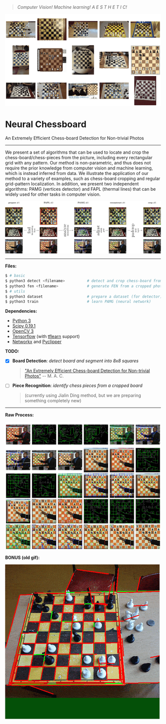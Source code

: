 > _Computer Vision! Machine learning! A E S T H E T I C!_

![](docs/animated.gif)

# Neural Chessboard

An Extremely Efficient Chess-board Detection for Non-trivial Photos

----

We present a set of algorithms that can be used to locate and crop the chess-board/chess-pieces from the picture, including every rectangular grid with any pattern.
Our method is non-parametric, and thus does not require the prior knowledge from
computer vision and machine learning, which is instead inferred from data.
We illustrate the application of our method to a variety of examples, such as
chess-board cropping and regular grid-pattern localization.
In addition, we present two independent algorithms: PAMG (vertices detector) and
FAPL (thermal lines) that can be widely used for other tasks in computer vision.

![](docs/all.jpg)

----

**Files:**

```bash
$ # basic
$ python3 detect <filename>          # detect and crop chess-board from a photo
$ python3 fen <filename>             # generate FEN from a cropped photo
$ # utils
$ python3 dataset                    # prepare a dataset (for detector)
$ python3 train                      # learn PAMG (neural network)
```

**Dependencies:**

- [Python 3](https://www.python.org/downloads/)
- [Scipy 0.19.1](https://www.scipy.org/)
- [OpenCV 3](http://opencv.org/)
- [Tensorflow](https://www.tensorflow.org/) (with [tflearn](https://github.com/tflearn/tflearn) support)
- [Networkx](https://networkx.github.io/) and [Pyclipper](https://github.com/greginvm/pyclipper)

**TODO:**

- [X] **Board Detection**: _detect board and segment into 8x8 squares_
	> ["An Extremely Efficient Chess-board Detection for Non-trivial Photos"](https://arxiv.org/abs/1708.03898) -- M. A. C.
- [ ] **Piece Recognition**: _identify chess pieces from a cropped board_
	> (currently using Jialin Ding method, but we are preparing something completely new)

----

**Raw Process:**

![](docs/appendixA.jpg)

**BONUS (old gif):**

![](docs/steps.gif)
